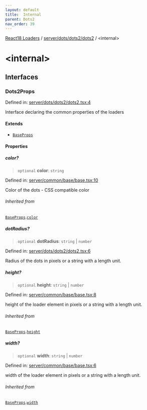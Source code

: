 ```yaml
---
layout: default
title:  Internal 
parent: Dots2
nav_order: 39
---
```

[React18 Loaders](../../../../index.md) / [server/dots/dots2/dots2](index.md) / \<internal\>

# \<internal\>

## Interfaces

### Dots2Props

Defined in: [server/dots/dots2/dots2.tsx:4](https://github.com/react18-tools/turborepo-template/blob/d72e03c1433d57dfdb65e2ea13a3a5051446cc4c/lib/src/server/dots/dots2/dots2.tsx#L4)

Interface declaring the common properties of the loaders

#### Extends

- [`BaseProps`](../../../common/base/base/index.md#baseprops)

#### Properties

##### color?

> `optional` **color**: `string`

Defined in: [server/common/base/base.tsx:10](https://github.com/react18-tools/turborepo-template/blob/d72e03c1433d57dfdb65e2ea13a3a5051446cc4c/lib/src/server/common/base/base.tsx#L10)

Color of the dots - CSS compatible color

###### Inherited from

[`BaseProps`](../../../common/base/base/index.md#baseprops).[`color`](../../../common/base/base/index.md#color)

##### dotRadius?

> `optional` **dotRadius**: `string` \| `number`

Defined in: [server/dots/dots2/dots2.tsx:6](https://github.com/react18-tools/turborepo-template/blob/d72e03c1433d57dfdb65e2ea13a3a5051446cc4c/lib/src/server/dots/dots2/dots2.tsx#L6)

Radius of the dots in pixels or a string with a length unit.

##### height?

> `optional` **height**: `string` \| `number`

Defined in: [server/common/base/base.tsx:8](https://github.com/react18-tools/turborepo-template/blob/d72e03c1433d57dfdb65e2ea13a3a5051446cc4c/lib/src/server/common/base/base.tsx#L8)

height of the loader element in pixels or a string with a length unit.

###### Inherited from

[`BaseProps`](../../../common/base/base/index.md#baseprops).[`height`](../../../common/base/base/index.md#height)

##### width?

> `optional` **width**: `string` \| `number`

Defined in: [server/common/base/base.tsx:6](https://github.com/react18-tools/turborepo-template/blob/d72e03c1433d57dfdb65e2ea13a3a5051446cc4c/lib/src/server/common/base/base.tsx#L6)

width of the loader element in pixels or a string with a length unit.

###### Inherited from

[`BaseProps`](../../../common/base/base/index.md#baseprops).[`width`](../../../common/base/base/index.md#width)
